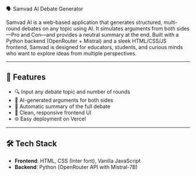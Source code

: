 🗣️ Samvad AI Debate Generator

Samvad AI is a web-based application that generates structured, multi-round debates on any topic using AI. It simulates arguments from both sides—Pro and Con—and provides a neutral summary at the end. Built with a Python backend (OpenRouter + Mistral) and a sleek HTML/CSS/JS frontend, Samvad is designed for educators, students, and curious minds who want to explore ideas from multiple perspectives.

---

## 🚀 Features

- 🔍 Input any debate topic and number of rounds
- 🤖 AI-generated arguments for both sides
- 🧠 Automatic summary of the full debate
- 🎨 Clean, responsive frontend UI
- 🌐 Easy deployment on Vercel

---

## 🛠️ Tech Stack

- **Frontend**: HTML, CSS (Inter font), Vanilla JavaScript  
- **Backend**: Python (OpenRouter API with Mistral-7B)  
